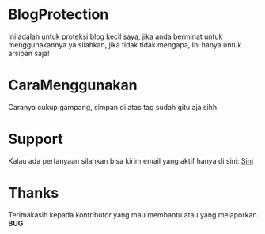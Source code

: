 # BlogProtection
Ini adalah untuk proteksi blog kecil saya, jika anda berminat untuk menggunakannya ya silahkan, jika tidak tidak mengapa, Ini hanya untuk arsipan saja!

# CaraMenggunakan
Caranya cukup gampang, simpan di atas tag </body> sudah gitu aja sihh.

# Support
Kalau ada pertanyaan silahkan bisa kirim email yang aktif hanya di sini: [Sini](mailto:aj3546800@gmail.com)

# Thanks
Terimakasih kepada kontributor yang mau membantu atau yang melaporkan **BUG**
